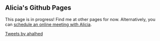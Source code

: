 ## Alicia's Github Pages

This page is in progress! Find me at other pages for now. Alternatively, you can <a href='https://outlook.office365.com/owa/calendar/MeetWithAlicia@uoguelphca.onmicrosoft.com/bookings/'>schedule an online meeting with Alicia</a>.

<script src="https://platform.linkedin.com/badges/js/profile.js" async defer type="text/javascript"></script>

<div class="badge-base LI-profile-badge" data-locale="en_US" data-size="large" data-theme="light" data-type="HORIZONTAL" data-vanity="aliciahalhed" data-version="v1"><a class="badge-base__link LI-simple-link" href="https://ca.linkedin.com/in/aliciahalhed?trk=profile-badge"></a></div>
              
<a class="twitter-timeline" href="https://twitter.com/ahalhed?ref_src=twsrc%5Etfw">Tweets by ahalhed</a> <script async src="https://platform.twitter.com/widgets.js" charset="utf-8"></script>

